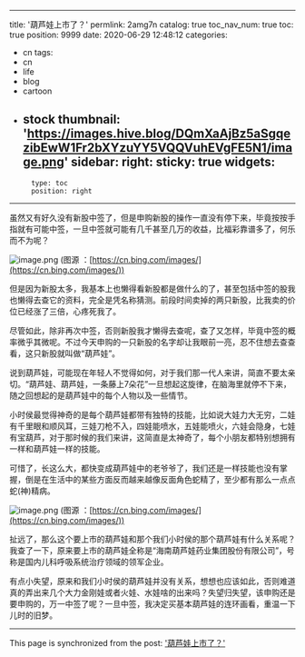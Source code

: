 
---
title: '葫芦娃上市了？'
permlink: 2amg7n
catalog: true
toc_nav_num: true
toc: true
position: 9999
date: 2020-06-29 12:48:12
categories:
- cn
tags:
- cn
- life
- blog
- cartoon
- stock
thumbnail: 'https://images.hive.blog/DQmXaAjBz5aSgqezibEwW1Fr2bXYzuYY5VQQVuhEVgFE5N1/image.png'
sidebar:
    right:
        sticky: true
widgets:
    -
        type: toc
        position: right
---


虽然又有好久没有新股中签了，但是申购新股的操作一直没有停下来，毕竟按按手指就有可能中签，一旦中签就可能有几千甚至几万的收益，比福彩靠谱多了，何乐而不为呢？


![image.png](https://images.hive.blog/DQmXaAjBz5aSgqezibEwW1Fr2bXYzuYY5VQQVuhEVgFE5N1/image.png)
(图源 ：[https://cn.bing.com/images/](https://cn.bing.com/images/))

但是因为新股太多，我基本上也懒得看新股都是做什么的了，甚至包括中签的股我也懒得去查它的资料，完全是凭名称猜测。前段时间卖掉的两只新股，比我卖的价位已经涨了三倍，心疼死我了。

尽管如此，除非再次中签，否则新股我才懒得去查呢，查了又怎样，毕竟中签的概率微乎其微呢。不过今天申购的一只新股的名字却让我眼前一亮，忍不住想去查查看，这只新股就叫做“葫芦娃”。

说到葫芦娃，可能现在年轻人不觉得如何，对于我们那一代人来讲，简直不要太亲切。“葫芦娃、葫芦娃，一条藤上7朵花”一旦想起这旋律，在脑海里就停不下来，随之回想起的是葫芦娃中的每个人物以及一些情节。

小时侯最觉得神奇的是每个葫芦娃都带有独特的技能，比如说大娃力大无穷，二娃有千里眼和顺风耳，三娃刀枪不入，四娃能喷水，五娃能喷火，六娃会隐身，七娃有宝葫芦，对于那时候的我们来讲，这简直是太神奇了，每个小朋友都特别想拥有一样和葫芦娃一样的技能。

可惜了，长这么大，都快变成葫芦娃中的老爷爷了，我们还是一样技能也没有掌握，倒是在生活中的某些方面反而越来越像反面角色蛇精了，至少都有那么一点点蛇(神)精病。

![image.png](https://images.hive.blog/DQmamqR4WWRgC88EXcfmmZaSd5pSoSHkA8iYwZvdryukxBy/image.png)
(图源 ：[https://cn.bing.com/images/](https://cn.bing.com/images/))

扯远了，那么这个要上市的葫芦娃和那个我们小时侯的那个葫芦娃有什么关系呢？我查了一下，原来要上市的葫芦娃全称是“海南葫芦娃药业集团股份有限公司”，号称是国内儿科呼吸系统治疗领域的领军企业。

有点小失望，原来和我们小时侯的葫芦娃并没有关系，想想也应该如此，否则难道真的弄出来几个大力金刚娃或者火娃、水娃啥的出来吗？失望归失望，该申购还是要申购的，万一中签了呢？一旦中签，我决定买基本葫芦娃的连环画看，重温一下儿时的旧梦。

- - -

This page is synchronized from the post: ['葫芦娃上市了？'](https://steemit.com/@oflyhigh/2amg7n)
